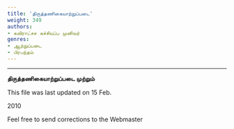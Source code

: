 ```yaml
---
title: 'திருத்தணிகையாற்றுப்படை'
weight: 349
authors:
- கவிராட்சச கச்சியப்ப முனிவர்
genres:
- ஆற்றுப்படை
- பிரபந்தம்
---
```


-------  

**திருத்தணிகையாற்றுப்படை முற்றும்**  

This file was last updated on 15 Feb.

2010  

Feel free to send corrections to the Webmaster